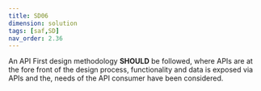 ```yaml
---
title: SD06
dimension: solution
tags: [saf,SD]
nav_order: 2.36
---
```


An API First design methodology **SHOULD** be followed, where APIs are at the fore front of the design process, functionality and data is exposed via APIs and the, needs of the API consumer have been considered. 